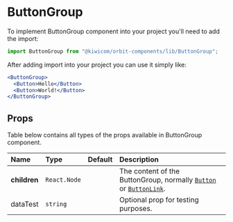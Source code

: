 # ButtonGroup

To implement ButtonGroup component into your project you'll need to add the import:

```jsx
import ButtonGroup from "@kiwicom/orbit-components/lib/ButtonGroup";
```

After adding import into your project you can use it simply like:

```jsx
<ButtonGroup>
  <Button>Hello</Button>
  <Button>World!</Button>
</ButtonGroup>
```

## Props

Table below contains all types of the props available in ButtonGroup component.

| Name         | Type         | Default | Description                                                                                      |
| :----------- | :----------- | :------ | :----------------------------------------------------------------------------------------------- |
| **children** | `React.Node` |         | The content of the ButtonGroup, normally [`Button`](../Button) or [`ButtonLink`](../ButtonLink). |
| dataTest     | `string`     |         | Optional prop for testing purposes.                                                              |

